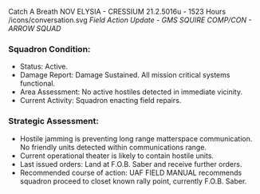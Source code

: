 Catch A Breath
NOV ELYSIA - CRESSIUM
21.2.5016u - 1523 Hours
/icons/conversation.svg
*Field Action Update - GMS SQUIRE COMP/CON - ARROW SQUAD*

### Squadron Condition:  
- Status: Active.  
- Damage Report: Damage Sustained. All mission critical systems functional.  
- Area Assessment: No active hostiles detected in immediate vicinity.  
- Current Activity: Squadron enacting field repairs.  


### Strategic Assessment:  
- Hostile jamming is preventing long range matterspace communication. No friendly units detected within communications range.  
- Current operational theater is likely to contain hostile units.  
- Last issued orders: Land at F.O.B. Saber and receive further orders.  
- Recommended course of action: UAF FIELD MANUAL recommends squadron proceed to closet known rally point, currently F.O.B. Saber.  
